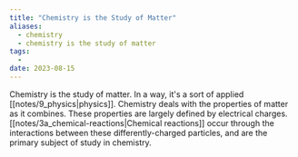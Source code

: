 ```yaml
---
title: "Chemistry is the Study of Matter"
aliases:
  - chemistry
  - chemistry is the study of matter
tags:
  - 
date: 2023-08-15
---
```


Chemistry is the study of matter. In a way, it's a sort of applied [[notes/9_physics|physics]]. Chemistry deals with the properties of matter as it combines. These properties are largely defined by electrical charges. [[notes/3a_chemical-reactions|Chemical reactions]] occur through the interactions between these differently-charged particles, and are the primary subject of study in chemistry.
